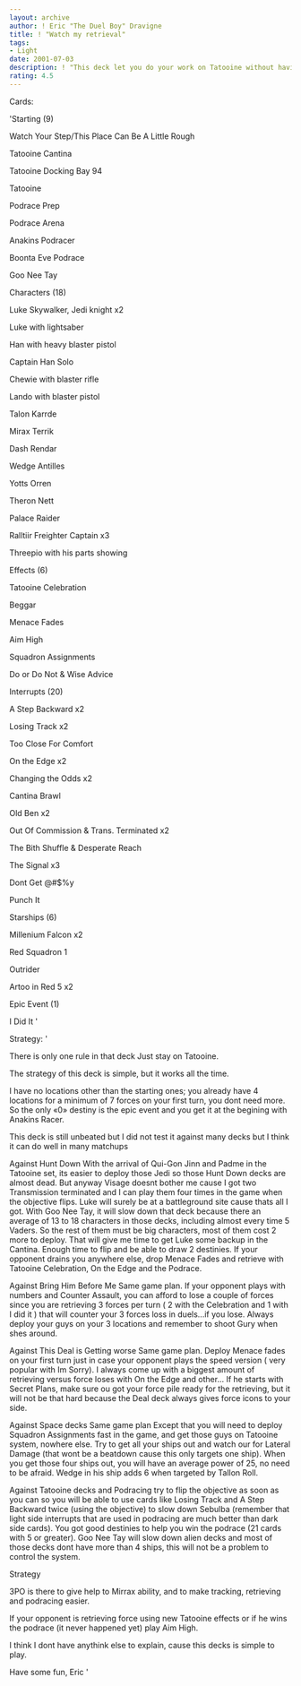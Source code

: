 ```yaml
---
layout: archive
author: ! Eric "The Duel Boy" Dravigne
title: ! "Watch my retrieval"
tags:
- Light
date: 2001-07-03
description: ! "This deck let you do your work on Tatooine without having to worry about what your opponent do anywhere else."
rating: 4.5
---
```

Cards: 

'Starting (9)

Watch Your Step/This Place Can Be A Little Rough

Tatooine Cantina

Tatooine Docking Bay 94

Tatooine

Podrace Prep

Podrace Arena

Anakins Podracer

Boonta Eve Podrace

Goo Nee Tay


Characters (18)

Luke Skywalker, Jedi knight x2

Luke with lightsaber

Han with heavy blaster pistol

Captain Han Solo

Chewie with blaster rifle

Lando with blaster pistol

Talon Karrde

Mirax Terrik

Dash Rendar

Wedge Antilles

Yotts Orren

Theron Nett

Palace Raider

Ralltiir Freighter Captain x3

Threepio with his parts showing


Effects (6)

Tatooine Celebration

Beggar

Menace Fades

Aim High

Squadron Assignments

Do or Do Not & Wise Advice


Interrupts (20)

A Step Backward x2

Losing Track x2

Too Close For Comfort

On the Edge x2

Changing the Odds x2

Cantina Brawl

Old Ben x2

Out Of Commission & Trans. Terminated x2

The Bith Shuffle & Desperate Reach

The Signal x3

Dont Get @#$%y

Punch It


Starships (6)

Millenium Falcon x2

Red Squadron 1

Outrider

Artoo in Red 5 x2


Epic Event (1)

I Did It '

Strategy: '

There is only one rule in that deck Just stay on Tatooine.

The strategy of this deck is simple, but it works all the time.

I have no locations other than the starting ones; you already have 4 locations for a minimum of 7 forces on your first turn, you dont need more. So the only «0» destiny is the epic event and you get it at the begining with Anakins Racer.

This deck is still unbeated but I did not test it against many decks but I think it can do well in many matchups


Against Hunt Down With the arrival of Qui-Gon Jinn and Padme in the Tatooine set, its easier to deploy those Jedi so those Hunt Down decks are almost dead. But anyway Visage doesnt bother me cause I got two Transmission terminated and I can play them four times in the game when the objective flips. Luke will surely be at a battleground site cause thats all I got. With Goo Nee Tay, it will slow down that deck because there an average of 13 to 18 characters in those decks, including almost every time 5 Vaders. So the rest of them must be big characters, most of them cost 2 more to deploy. That will give me time to get Luke some backup in the Cantina. Enough time to flip and be able to draw 2 destinies. If your opponent drains you anywhere else, drop Menace Fades and retrieve with Tatooine Celebration, On the Edge and the Podrace. 


Against Bring Him Before Me Same game plan. If your opponent plays with numbers and Counter Assault, you can afford to lose a couple of forces since you are retrieving 3 forces per turn ( 2 with the Celebration and 1 with I did it ) that will counter your 3 forces loss in duels...if you lose. Always deploy your guys on your 3 locations and remember to shoot Gury when shes around.


Against This Deal is Getting worse Same game plan. Deploy Menace fades on your first turn just in case your opponent plays the speed version ( very popular with Im Sorry). I always come up with a biggest amount of retrieving versus force loses with On the Edge and other... If he starts with Secret Plans, make sure ou got your force pile ready for the retrieving, but it will not be that hard because the Deal deck always gives force icons to your side.


Against Space decks Same game plan Except that you will need to deploy Squadron Assignments fast in the game, and get those guys on Tatooine system, nowhere else. Try to get all your ships out and watch our for Lateral Damage (that wont be a beatdown cause this only targets one ship). When you get those four ships out, you will have an average power of 25, no need to be afraid. Wedge in his ship adds 6 when targeted by Tallon Roll.


Against Tatooine decks and Podracing try to flip the objective as soon as you can so you will be able to use cards like Losing Track and A Step Backward twice (using the objective) to slow down Sebulba (remember that light side interrupts that are used in podracing are much better than dark side cards). You got good destinies to help you win the podrace (21 cards with 5 or greater). Goo Nee Tay will slow down alien decks and most of those decks dont have more than 4 ships, this will not be a problem to control the system.



Strategy

3PO is there to give help to Mirrax ability, and to make tracking, retrieving and podracing easier.

If your opponent is retrieving force using new Tatooine effects or if he wins the podrace (it never happened yet) play Aim High.


I think I dont have anythink else to explain, cause this decks is simple to play.

Have some fun, Eric '